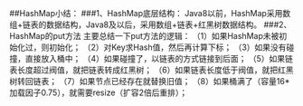 ##HashMap小结：
###1、HashMap底层结构：
Java8以前，HashMap采用数组+链表的数据结构，Java8及以后，采用数组+链表+红黑树数据结构。
###2、HashMap的put方法
主要总结一下put方法的逻辑：
（1）如果HashMap未被初始化过，则初始化；
（2）对Key求Hash值，然后再计算下标；
（3）如果没有碰撞，直接放入桶中；
（4）如果碰撞了，以链表的方式链接到后面；
（5）如果链表长度超过阀值，就把链表转成红黑树；
（6）如果链表长度低于阀值，就把红黑树转回链表；
（7）如果节点已经存在就替换旧值；
（8）如果桶满了（容量16*加载因子0.75），就需要resize（扩容2倍后重排）；